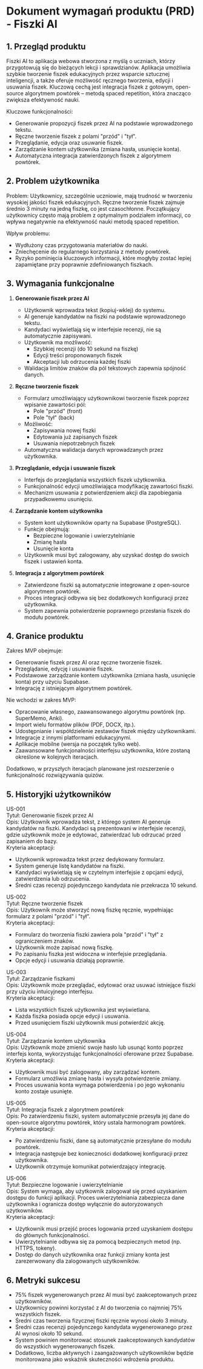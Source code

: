 # Dokument wymagań produktu (PRD) - Fiszki AI

## 1. Przegląd produktu

Fiszki AI to aplikacja webowa stworzona z myślą o uczniach, którzy przygotowują się do bieżących lekcji i sprawdzianów. Aplikacja umożliwia szybkie tworzenie fiszek edukacyjnych przez wsparcie sztucznej inteligencji, a także oferuje możliwość ręcznego tworzenia, edycji i usuwania fiszek. Kluczową cechą jest integracja fiszek z gotowym, open-source algorytmem powtórek – metodą spaced repetition, która znacząco zwiększa efektywność nauki.

Kluczowe funkcjonalności:
- Generowanie propozycji fiszek przez AI na podstawie wprowadzonego tekstu.
- Ręczne tworzenie fiszek z polami "przód" i "tył".
- Przeglądanie, edycja oraz usuwanie fiszek.
- Zarządzanie kontem użytkownika (zmiana hasła, usunięcie konta).
- Automatyczna integracja zatwierdzonych fiszek z algorytmem powtórek.

## 2. Problem użytkownika

Problem:
Użytkownicy, szczególnie uczniowie, mają trudność w tworzeniu wysokiej jakości fiszek edukacyjnych. Ręczne tworzenie fiszek zajmuje średnio 3 minuty na jedną fiszkę, co jest czasochłonne. Początkujący użytkownicy często mają problem z optymalnym podziałem informacji, co wpływa negatywnie na efektywność nauki metodą spaced repetition.

Wpływ problemu:
- Wydłużony czas przygotowania materiałów do nauki.
- Zniechęcenie do regularnego korzystania z metody powtórek.
- Ryzyko pominięcia kluczowych informacji, które mogłyby zostać lepiej zapamiętane przy poprawnie zdefiniowanych fiszkach.

## 3. Wymagania funkcjonalne

1. **Generowanie fiszek przez AI**
   - Użytkownik wprowadza tekst (kopiuj-wklej) do systemu.
   - AI generuje kandydatów na fiszki na podstawie wprowadzonego tekstu.
   - Kandydaci wyświetlają się w interfejsie recenzji, nie są automatycznie zapisywani.
   - Użytkownik ma możliwość:
     - Szybkiej recenzji (do 10 sekund na fiszkę)
     - Edycji treści proponowanych fiszek
     - Akceptacji lub odrzucenia każdej fiszki
   - Walidacja limitów znaków dla pól tekstowych zapewnia spójność danych.

2. **Ręczne tworzenie fiszek**
   - Formularz umożliwiający użytkownikowi tworzenie fiszek poprzez wpisanie zawartości pól:
     - Pole "przód" (front)
     - Pole "tył" (back)
   - Możliwość:
     - Zapisywania nowej fiszki
     - Edytowania już zapisanych fiszek
     - Usuwania niepotrzebnych fiszek
   - Automatyczna walidacja danych wprowadzanych przez użytkownika.

3. **Przeglądanie, edycja i usuwanie fiszek**
   - Interfejs do przeglądania wszystkich fiszek użytkownika.
   - Funkcjonalność edycji umożliwiająca modyfikację zawartości fiszki.
   - Mechanizm usuwania z potwierdzeniem akcji dla zapobiegania przypadkowemu usunięciu.

4. **Zarządzanie kontem użytkownika**
   - System kont użytkowników oparty na Supabase (PostgreSQL).
   - Funkcje obejmują:
     - Bezpieczne logowanie i uwierzytelnianie
     - Zmianę hasła
     - Usunięcie konta
   - Użytkownik musi być zalogowany, aby uzyskać dostęp do swoich fiszek i ustawień konta.

5. **Integracja z algorytmem powtórek**
   - Zatwierdzone fiszki są automatycznie integrowane z open-source algorytmem powtórek.
   - Proces integracji odbywa się bez dodatkowych konfiguracji przez użytkownika.
   - System zapewnia potwierdzenie poprawnego przesłania fiszek do modułu powtórek.

## 4. Granice produktu

Zakres MVP obejmuje:
- Generowanie fiszek przez AI oraz ręczne tworzenie fiszek.
- Przeglądanie, edycję i usuwanie fiszek.
- Podstawowe zarządzanie kontem użytkownika (zmiana hasła, usunięcie konta) przy użyciu Supabase.
- Integrację z istniejącym algorytmem powtórek.

Nie wchodzi w zakres MVP:
- Opracowanie własnego, zaawansowanego algorytmu powtórek (np. SuperMemo, Anki).
- Import wielu formatów plików (PDF, DOCX, itp.).
- Udostępnianie i współdzielenie zestawów fiszek między użytkownikami.
- Integracje z innymi platformami edukacyjnymi.
- Aplikacje mobilne (wersja na początek tylko web).
- Zaawansowane funkcjonalności interfejsu użytkownika, które zostaną określone w kolejnych iteracjach.
  
Dodatkowo, w przyszłych iteracjach planowane jest rozszerzenie o funkcjonalność rozwiązywania quizów.

## 5. Historyjki użytkowników

US-001  
Tytuł: Generowanie fiszek przez AI  
Opis: Użytkownik wprowadza tekst, z którego system AI generuje kandydatów na fiszki. Kandydaci są prezentowani w interfejsie recenzji, gdzie użytkownik może je edytować, zatwierdzać lub odrzucać przed zapisaniem do bazy.  
Kryteria akceptacji:
- Użytkownik wprowadza tekst przez dedykowany formularz.
- System generuje listę kandydatów na fiszki.
- Kandydaci wyświetlają się w czytelnym interfejsie z opcjami edycji, zatwierdzenia lub odrzucenia.
- Średni czas recenzji pojedynczego kandydata nie przekracza 10 sekund.

US-002  
Tytuł: Ręczne tworzenie fiszek  
Opis: Użytkownik może stworzyć nową fiszkę ręcznie, wypełniając formularz z polami "przód" i "tył".  
Kryteria akceptacji:
- Formularz do tworzenia fiszki zawiera pola "przód" i "tył" z ograniczeniem znaków.
- Użytkownik może zapisać nową fiszkę.
- Po zapisaniu fiszka jest widoczna w interfejsie przeglądania.
- Opcje edycji i usuwania działają poprawnie.

US-003  
Tytuł: Zarządzanie fiszkami  
Opis: Użytkownik może przeglądać, edytować oraz usuwać istniejące fiszki przy użyciu intuicyjnego interfejsu.  
Kryteria akceptacji:
- Lista wszystkich fiszek użytkownika jest wyświetlana.
- Każda fiszka posiada opcje edycji i usuwania.
- Przed usunięciem fiszki użytkownik musi potwierdzić akcję.

US-004  
Tytuł: Zarządzanie kontem użytkownika  
Opis: Użytkownik może zmienić swoje hasło lub usunąć konto poprzez interfejs konta, wykorzystując funkcjonalności oferowane przez Supabase.  
Kryteria akceptacji:
- Użytkownik musi być zalogowany, aby zarządzać kontem.
- Formularz umożliwia zmianę hasła i wysyła potwierdzenie zmiany.
- Proces usuwania konta wymaga potwierdzenia i po jego wykonaniu konto zostaje usunięte.

US-005  
Tytuł: Integracja fiszek z algorytmem powtórek  
Opis: Po zatwierdzeniu fiszki, system automatycznie przesyła jej dane do open-source algorytmu powtórek, który ustala harmonogram powtórek.  
Kryteria akceptacji:
- Po zatwierdzeniu fiszki, dane są automatycznie przesyłane do modułu powtórek.
- Integracja następuje bez konieczności dodatkowej konfiguracji przez użytkownika.
- Użytkownik otrzymuje komunikat potwierdzający integrację.

US-006  
Tytuł: Bezpieczne logowanie i uwierzytelnianie  
Opis: System wymaga, aby użytkownik zalogował się przed uzyskaniem dostępu do funkcji aplikacji. Proces uwierzytelniania zabezpiecza dane użytkownika i ogranicza dostęp wyłącznie do autoryzowanych użytkowników.  
Kryteria akceptacji:
- Użytkownik musi przejść proces logowania przed uzyskaniem dostępu do głównych funkcjonalności.
- Uwierzytelnianie odbywa się za pomocą bezpiecznych metod (np. HTTPS, tokeny).
- Dostęp do danych użytkownika oraz funkcji zmiany konta jest zarezerwowany dla zalogowanych użytkowników.

## 6. Metryki sukcesu

- 75% fiszek wygenerowanych przez AI musi być zaakceptowanych przez użytkowników.
- Użytkownicy powinni korzystać z AI do tworzenia co najmniej 75% wszystkich fiszek.
- Średni czas tworzenia fizycznej fiszki ręcznie wynosi około 3 minuty.
- Średni czas recenzji pojedynczego kandydata wygenerowanego przez AI wynosi około 10 sekund.
- System powinien monitorować stosunek zaakceptowanych kandydatów do wszystkich wygenerowanych fiszek.
- Dodatkowo, liczba aktywnych i zaangażowanych użytkowników będzie monitorowana jako wskaźnik skuteczności wdrożenia produktu.